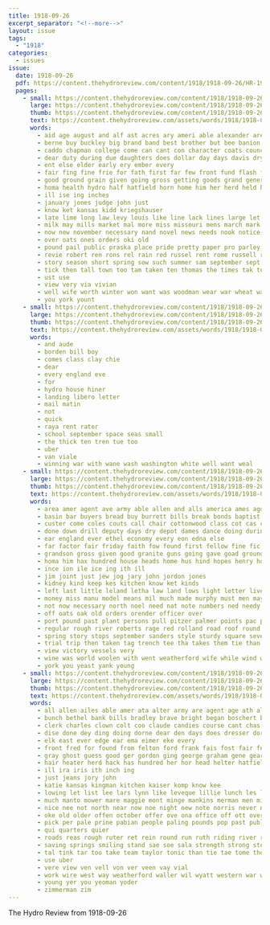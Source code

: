 ```yaml
---
title: 1918-09-26
excerpt_separator: "<!--more-->"
layout: issue
tags:
  - "1918"
categories:
  - issues
issue:
  date: 1918-09-26
  pdf: https://content.thehydroreview.com/content/1918/1918-09-26/HR-1918-09-26.pdf
  pages:
    - small: https://content.thehydroreview.com/content/1918/1918-09-26/small/HR-1918-09-26-01.jpg
      large: https://content.thehydroreview.com/content/1918/1918-09-26/large/HR-1918-09-26-01.jpg
      thumb: https://content.thehydroreview.com/content/1918/1918-09-26/thumbnails/HR-1918-09-26-01.jpg
      text: https://content.thehydroreview.com/assets/words/1918/1918-09-26/HR-1918-09-26-01.txt
      words:
        - aid age august and alf ast acres ary ameri able alexander are ami american all anner aud
        - berne buy buckley big brand band best brother but bee banion box base board better bible bet barnard been bros bowman bull boys
        - caddo chapman college come can cant con character coats council clerk canton christian close cleverly corner cheap corn cross cairns check chee city copenhagen corp company current county care cool cost came church
        - dear duty during due daughters does dollar day days davis dry doing drop down darlington ding
        - ent else elder early ery ember every
        - fair fing fine frie for fath first far few front fund flash from fed friend fairfax fer fred fall
        - good ground grain given going gross getting goods grand general
        - homa health hydro half hatfield horn home him her herd held high how holy had hur has
        - ill ise ing inches
        - january jones judge john just
        - know ket kansas kidd kriegshauser
        - late lime long law levy louis like line lack lines large let lord lye life little
        - milk may mills market mal more miss missouri mens march mark monday many money morning moth method
        - now new november necessary nand novel news needs nook notice north not
        - over oats ones orders oki old
        - pound pail public praska place pride pretty paper pro parley present per phe pany price proven people pera
        - revie robert ren rons rel rain red russel rent rome russell ready rest run
        - story season short spring sow such summer sam september sept swell sturdy sur save store service speak said say see stuff star smith shape sheehan supple station son stocks send sir sum sammy sallie swiss ser still shee sit sup sunday selling stills switzer single school suit scaff suits six she supply stock
        - tick then tall town too tam taken ten thomas the times tak tober temple them theresa tell thi thea terrell tate take
        - ust use
        - view very via vivian
        - well wife worth winter won want was woodman wear war wheat washington while weekly with work wilson will why western
        - you york yount
    - small: https://content.thehydroreview.com/content/1918/1918-09-26/small/HR-1918-09-26-02.jpg
      large: https://content.thehydroreview.com/content/1918/1918-09-26/large/HR-1918-09-26-02.jpg
      thumb: https://content.thehydroreview.com/content/1918/1918-09-26/thumbnails/HR-1918-09-26-02.jpg
      text: https://content.thehydroreview.com/assets/words/1918/1918-09-26/HR-1918-09-26-02.txt
      words:
        - and aude
        - borden bill boy
        - comes class clay chie
        - dear
        - every england eve
        - for
        - hydro house hiner
        - landing libero letter
        - mail matin
        - not
        - quick
        - raya rent rater
        - school september space seas small
        - the thick ten tren tue too
        - uber
        - van viale
        - winning war with wane wash washington white well want weal
    - small: https://content.thehydroreview.com/content/1918/1918-09-26/small/HR-1918-09-26-03.jpg
      large: https://content.thehydroreview.com/content/1918/1918-09-26/large/HR-1918-09-26-03.jpg
      thumb: https://content.thehydroreview.com/content/1918/1918-09-26/thumbnails/HR-1918-09-26-03.jpg
      text: https://content.thehydroreview.com/assets/words/1918/1918-09-26/HR-1918-09-26-03.txt
      words:
        - area amer agent ave army able allen and alls america ames ago all alles are agri american ameri arm anson aim alice ast
        - basin bar buyers bread buy burrett bills break bonds baptist back bandy bring bottle busi bridgeport black best barr but brought blader booze bidding blaine bee bois board born bond bryson bake breed business bail bette body better been burns boy big both bill belleau begin brewer buys boys
        - custer come coles couts call chair cottonwood class cot cas can cattle cane car council coast company cat chey case caddo cos cox cable course child church city came clause county cannon clear con canada canton col
        - done down drill deputy days dry depot dames dance doing during dakota doctor dies drilling date dunn deep der duty derby din day
        - ear england ever ethel economy every eon edna else
        - far factor fair friday faith fow found first fellow fine fic famous farmer farm force for friend fire france frank fall farms fay from ford forward few fry falling fewer front frost
        - grandson gross given good granite guns going gave goad ground general glidewell gat gray gun gravel goods gelling glow gaudy
        - homa him hax hundred house heads home hus hind hopes henry honor hie hatfield hoard holding her hooker hing henke hoover hape hey hess hydro heen householder hun half had hold high hot hea hem has held
        - ince ion ile ice ing ith ill
        - jim joint just jew jog jary john jordon jones
        - kidney kind keep kes kitchen know ket kinds
        - left last little leland letha law land lows light letter lively lawter lacy les loan large lean line lake living look let lahoma lay live long liberty list lot late
        - money miss manu model means mil much made murphy must men may mile most more main matters macy man mat mont meals monday many mon morgan
        - not now necessary north noel need nat note numbers ned needy needs new night ness near nine nol notice
        - off oats oak old orders orender officer over
        - port pound past plant persons pull pitzer palmer points pac princess pleasant ply purchase pledge poor powe pron pas place part private plain pers present proper paci president price per plows pounds powers passage prow pope plan power pro people pay
        - regular rough river roberts rage red rolland road roof round rain reno race ret room rushing remark rock real read reber rule
        - spring story stops september sanders style sturdy square seven supply suits six soon spain saturday straight sano second ster sutton som sales short son season socks slow said sailing street sheehan sugar sell states she shape such school service see stock sim sack side sees shanks sone stand sam sol sonia south store sale sunday state still
        - trial trip then taken tag trench tee tha takes them tie than tack thing train test ture taylor town ton trom take the throw tor table tonic tra theresa
        - view victory vessels very
        - wine was world woolen with went weatherford wife while wind want will willis wear way weiter wheat winter work week welfare washita war well walk words wright won wide ward weil word
        - york you yeast yank young
    - small: https://content.thehydroreview.com/content/1918/1918-09-26/small/HR-1918-09-26-04.jpg
      large: https://content.thehydroreview.com/content/1918/1918-09-26/large/HR-1918-09-26-04.jpg
      thumb: https://content.thehydroreview.com/content/1918/1918-09-26/thumbnails/HR-1918-09-26-04.jpg
      text: https://content.thehydroreview.com/assets/words/1918/1918-09-26/HR-1918-09-26-04.txt
      words:
        - all allen ailes able amer ata alter army are agent age ath albert alfalfa anhalt adams alert ang ain ale american and ast als arthur
        - bunch bethel bank bills bradley brave bright began boschert bring bale back bottles blood been boas burkhalter black breed bottle boys bele bond bales bonds big barbara barber best burns but belle burk brother buy ben
        - clerk charles clown colt coo claude candies course cant chas credit cheney city come car can cattle corn cash cosner corr cutter courier cece clyde collier cope coles cure colson carver cannon cedar came chris company chair chairs cott cross cops
        - dise done dey ding doing dorne dear den days does dresser dora dandy dere day davis dings dread dus darby date dim dollar dat der dae dee dowdy
        - elk east ever edge ear ema eimer eke every
        - front fred for found from felton ford frank fais fost fair fer fow foot farm few fae fresh fruit face fuel full foreman friday friends france fuse fine folks first
        - gray ghost guess good ger gordon ging george graham gene gear getting going ground gip gladys garden germ gain glidewell german given
        - hair heater herd hack has hundred her hor head helter hatfield henke hand hee heir happy har hank heres horse hater home hay hydro husky homer half hol halls harrow harness hands hamilton hot high
        - ill ira iris ith inch ing
        - just jeans jory john
        - katie kansas kingman kitchen kaiser komp know kee
        - lowing let list lee lars lynn like leveque lillie lunch les lal loud long left lilly light learn lahoma lady lot lister lan last
        - much manto mower mare maggie mont minge mankins merman men mil mile meas money mee makings miss mules may mound monday model miles moe milk man made more mills montag morning mighty mone mention mae
        - nice nee not north near now noe night new note norris never noon ning neat nate
        - oke old older offen october offer ove ona office off ott over
        - pick per pale prine pabian people paling pounds pop past public pleasant plant prince papa phon pipes poland peer price paper patient pel pene place paco private pope
        - qui quarters quier
        - roads reas rough ruter ret rein round run ruth riding river rain robinson raymond red rue rolf rand reger rhine rall running res
        - saving springs smiling stand sae soe sala strength strong stops sol such simmons stuff sip she set sister sina shape soni sled send sin shawnee south square spor speech smead siegel said surgeon september sing sale state straw sui stalk song stamps scott shead stallion shove som senay savi sider sell shoats saturday sat save son store sas sunday sie sit spring sudan single say stove school suckling sun smooth stam sturgill shall savin sever stan service supply
        - tal tink tar too take team taylor tonic than tie tae tome the tea toe try thal ting toward thery trial ton tin taken tene ten thing talkington table
        - use uber
        - vere view ven vell von ver veen vay vial
        - work wire west way weatherford waller wil wyatt western war wagon weeks world wal winter williams well willie want was will wild walter with went week wife wright won wonder wheat ward win
        - young yer you yeoman yoder
        - zimmerman zim
---
```


The Hydro Review from 1918-09-26

<!--more-->


